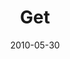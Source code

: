 ---
layout: message
category: message
series: "Lavish"
title: "Get"
date: 2010-05-30
program-description: "Brian Tome discusses how pleasure is an important part of
experiencing God’s grace."
program: "http://www.crossroads.net/players/media/hq/05_29-30_10Program.pdf"
program-title: "Get (Program)"
audio-description: "Brian Tome discusses how pleasure is an important part of
experiencing God’s grace."
audio: "http://s3.amazonaws.com/crossroadsaudiomessages/Lavish4.mp3"
audio-title: "Get"
audio-duration: "36&#58;09"
video-description: "Brian Tome discusses how pleasure is an important part of
experiencing God’s grace."
video-title: "Get"
video: "https://s3.amazonaws.com/crossroadsvideomessages/Lavish4.mp4"
video-poster: "https://www.crossroads.net/uploadedfiles/052910_still.jpg"
---
